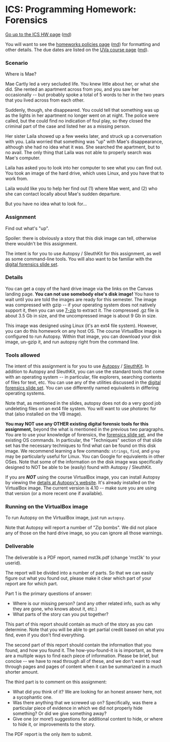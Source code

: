 ICS: Programming Homework: Forensics
====================================

[Go up to the ICS HW page](index.html) ([md](index.md))

You will want to see the
[homeworks policies page](../uva/hw-policies.html)
([md](../uva/hw-policies.md)) for formatting and other details.  The
due dates are listed on the [UVa course page](../uva/index.html)
([md](../uva/index.md)).

### Scenario

Where is Mae?

Mae Cartly led a very secluded life. You knew little about her, or
what she did. She rented an apartment across from you, and you saw her
occasionally -- but probably spoke a total of 5 words to her in the
two years that you lived across from each other.

Suddenly, though, she disappeared. You could tell that something was
up as the lights in her apartment no longer went on at night. The
police were called, but the could find no indication of foul play, so
they closed the criminal part of the case and listed her as a missing
person.

Her sister Laila showed up a few weeks later, and struck up a
conversation with you. Laila worried that something was "up" with
Mae's disappearance, although she had no idea what it was. She
searched the apartment, but to no avail. The only thing that Laila was
not able to properly search was Mae's computer.

Laila has asked you to look into her computer to see what you can find
out. You took an image of the hard drive, which uses Linux, and you
have that to work from.

Laila would like you to help her find out (1) where Mae went, and (2)
who she can contact locally about Mae's sudden departure.

But you have no idea what to look for...


### Assignment

Find out what's "up".

Spoiler: there is obviously a story that this disk image can tell,
otherwise there wouldn't be this assignment.

The intent is for you to use Autopsy / SleuthKit for this assignment,
as well as some command-line tools.  You will also want to be familiar
with the [digital forensics slide set](../slides/forensics.html#/).

### Details

You can get a copy of the hard drive image via the links on the Canvas landing page.  **You can not use
somebody else's disk image!** You have to wait until you are told the
images are ready for this semester.  The image was compressed with
gzip -- if your operating system does not natively support it, then
you can use [7-zip](https://www.7-zip.org/) to extract it.  The
compressed .gz file is about 3.5 Gb in size, and the uncompressed
image is about 9 Gb in size.

This image was designed using Linux (it's an ext4 file system).
However, you can do this homework on any host OS.  The course
VirtualBox image is configured to run Autopsy.  Within that image, you
can download your disk image, un-gzip it, and run autopsy right from
the command line.

### Tools allowed

The intent of this assignment is for you to use
[Autopsy](https://www.sleuthkit.org/autopsy/) /
[SleuthKit](https://www.sleuthkit.org/sleuthkit/).  In
addition to Autopsy and SleuthKit, you can use the standard tools that
come with an operating system -- in particular, file explorers,
searching contents of files for text, etc.  You can use any of the
utilities discussed in the [digital forensics slide
set](../slides/forensics.html#/).  You can use differently named
equivalents in differing operating systems.

Note that, as mentioned in the slides, autopsy does not do a very good
job undeleting files on an ext4 file system.  You will want to use
photorec for that (also installed on the VB image).

**You may NOT use any OTHER existing digital forensic tools for this
assignment,** beyond the what is mentioned in the previous two
paragraphs.  You are to use your knowledge of forensics, the
[forensics slide set](../slides/forensics.html#/), and the existing OS
commands. In particular, the "Techniques" section of that slide set
has the necessary techniques to find what can be found on this disk
image.  We recommend learning a few commands: `strings`, `find`, and
`grep` may be particularly useful for Linux.  You can Google for
equivalents in other OSes.  Note that some of the information on the
disk image was specifically designed to NOT be able to be (easily)
found with Autopsy / SleuthKit.

If you are ***NOT*** using the course VirtualBox image, you can
install Autopsy by viewing the [details at Autopsy's
website](https://www.sleuthkit.org/autopsy/download.php).  It's
already installed on the VirtualBox image.  The current version is
4.10 -- make sure you are using that version (or a more recent one if
available).

### Running on the VirtualBox image

To run Autopsy on the VirtualBox image, just run `autopsy`.

Note that Autopsy will report a number of "Zip bombs".  We did not
place any of those on the hard drive image, so you can ignore all
those warnings.

### Deliverable

The deliverable is a PDF report, named mst3k.pdf (change 'mst3k' to
your userid).

The report will be divided into a number of parts.  So that we can
easily figure out what you found out, please make it clear which part
of your report are for which part.

Part 1 is the primary questions of answer:

- Where is our missing person? (and any other related info, such as why they are gone, who knows about it, etc.)
- What parts of the story can you put together?

This part of this report should contain as much of the story as you
can determine.  Note that you will be able to get partial credit based
on what you find, even if you don't find everything.

The second part of this report should contain the information that you
found, and how you found it.  The how-you-found-it is is important, as
there are a multiple ways to find each piece of information.  Please
be brief, but concise -- we have to read through all of these, and we
don't want to read through pages and pages of content when it can be
summarized in a much shorter amount.

The third part is to comment on this assignment:

- What did you think of it?  We are looking for an honest answer here,
  not a sycophantic one.
- Was there anything that we screwed up on?  Specifically, was there a
  particular piece of evidence in which we did not properly hide
  something?  Or did we give something away?
- Give one (or more!) suggestions for additional content to hide, or
  where to hide it, or improvements to the story.

The PDF report is the only item to submit.
